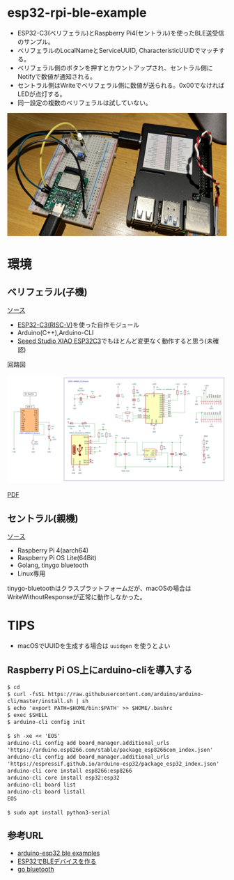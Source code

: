 # esp32-rpi-ble-example

* ESP32-C3(ベリフェラル)とRaspberry Pi4(セントラル)を使ったBLE送受信のサンプル。
* ベリフェラルのLocalNameとServiceUUID, CharacteristicUUIDでマッチする。
* ベリフェラル側のボタンを押すとカウントアップされ、セントラル側にNotifyで数値が通知される。
* セントラル側はWriteでベリフェラル側に数値が送られる。0x00でなければLEDが点灯する。
* 同一設定の複数のベリフェラルは試していない。

![photo](./resource/photo.jpg)

# 環境

## ベリフェラル(子機)

[ソース](./esp32-c3)

* [ESP32-C3(RISC-V)](https://akizukidenshi.com/catalog/g/gM-17493/)を使った自作モジュール
* Arduino(C++),Arduino-CLI
* [Seeed Studio XIAO ESP32C3](https://akizukidenshi.com/catalog/g/gM-17454/)でもほとんど変更なく動作すると思う(未確認)

回路図

![schematics](./resource/schematics/board.png)

[PDF](./resource/schematics/board.pdf)

## セントラル(親機)

[ソース](./central)

* Raspberry Pi 4(aarch64)
* Raspberry Pi OS Lite(64Bit)
* Golang, tinygo bluetooth
* Linux専用

tinygo-bluetoothはクラスプラットフォームだが、macOSの場合はWriteWithoutResponseが正常に動作しなかった。

# TIPS

* macOSでUUIDを生成する場合は `uuidgen` を使うとよい

## Raspberry Pi OS上にarduino-cliを導入する

    $ cd
    $ curl -fsSL https://raw.githubusercontent.com/arduino/arduino-cli/master/install.sh | sh
    $ echo 'export PATH=$HOME/bin:$PATH' >> $HOME/.bashrc
    $ exec $SHELL
    $ arduino-cli config init

    $ sh -xe << 'EOS'
    arduino-cli config add board_manager.additional_urls 'https://arduino.esp8266.com/stable/package_esp8266com_index.json'
    arduino-cli config add board_manager.additional_urls 'https://espressif.github.io/arduino-esp32/package_esp32_index.json'
    arduino-cli core install esp8266:esp8266
    arduino-cli core install esp32:esp32
    arduino-cli board list
    arduino-cli board listall
    EOS

    $ sudo apt install python3-serial

## 参考URL

* [arduino-esp32 ble examples](https://github.com/espressif/arduino-esp32/tree/master/libraries/BLE/examples)
* [ESP32でBLEデバイスを作る](https://zenn.dev/luup/articles/iot-yamaguchi-20221204)
* [go bluetooth](https://github.com/tinygo-org/bluetooth)

